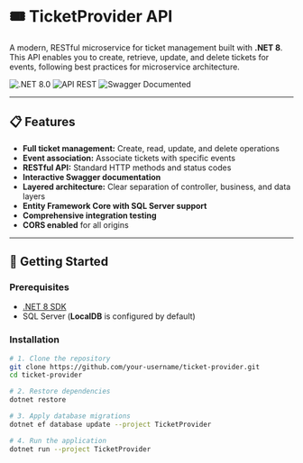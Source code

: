 # 🎟️ TicketProvider API

A modern, RESTful microservice for ticket management built with **.NET 8**.  
This API enables you to create, retrieve, update, and delete tickets for events, following best practices for microservice architecture.

![.NET 8.0](https://img.shields.io/badge/.NET-8.0-512BD4)
![API REST](https://img.shields.io/badge/API-REST-8A2BE2)
![Swagger Documented](https://img.shields.io/badge/Swagger-Documented-85EA2D)

---

## 📋 Features

- **Full ticket management:** Create, read, update, and delete operations
- **Event association:** Associate tickets with specific events
- **RESTful API:** Standard HTTP methods and status codes
- **Interactive Swagger documentation**
- **Layered architecture:** Clear separation of controller, business, and data layers
- **Entity Framework Core with SQL Server support**
- **Comprehensive integration testing**
- **CORS enabled** for all origins

---

## 🚀 Getting Started

### Prerequisites

- [.NET 8 SDK](https://dotnet.microsoft.com/download/dotnet/8.0)
- SQL Server (**LocalDB** is configured by default)

### Installation

```bash
# 1. Clone the repository
git clone https://github.com/your-username/ticket-provider.git
cd ticket-provider

# 2. Restore dependencies
dotnet restore

# 3. Apply database migrations
dotnet ef database update --project TicketProvider

# 4. Run the application
dotnet run --project TicketProvider
